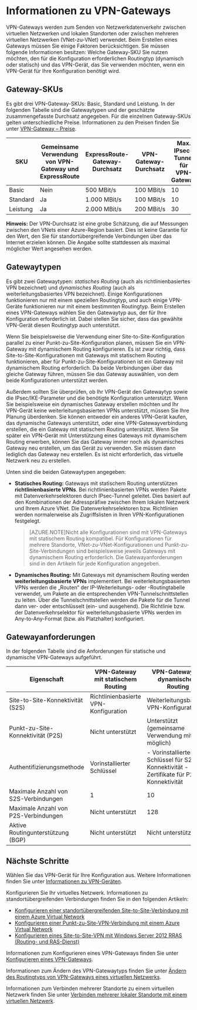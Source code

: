 <properties 
   pageTitle="Informationen zu VPN-Gateways für virtuelle Netzwerke | Microsoft Azure"
   description="Sie erhalten Informationen zu VPN-Gateway-SKUs vom Typ Basic, Standard und Leistung, zur gemeinsamen Verwendung von VPN-Gateways und ExpressRoute, zu Gatewaytypen mit statischem und dynamischem Routing und zu den Gatewayanforderungen für die Konnektivität virtueller Netzwerke."
   services="vpn-gateway"
   documentationCenter="na"
   authors="cherylmc"
   manager="adinah"
   editor="tysonn" />
<tags 
   ms.service="vpn-gateway"
   ms.devlang="na"
   ms.topic="article"
   ms.tgt_pltfrm="na"
   ms.workload="infrastructure-services"
   ms.date="07/13/2015"
   ms.author="cherylmc" />

# Informationen zu VPN-Gateways

VPN-Gateways werden zum Senden von Netzwerkdatenverkehr zwischen virtuellen Netzwerken und lokalen Standorten oder zwischen mehreren virtuellen Netzwerken (VNet-zu-VNet) verwendet. Beim Erstellen eines Gateways müssen Sie einige Faktoren berücksichtigen. Sie müssen folgende Informationen besitzen: Welche Gateway-SKU Sie nutzen möchten, den für die Konfiguration erforderlichen Routingtyp (dynamisch oder statisch) und das VPN-Gerät, das Sie verwenden möchten, wenn ein VPN-Gerät für Ihre Konfiguration benötigt wird.

## Gateway-SKUs
Es gibt drei VPN-Gateway-SKUs: Basic, Standard und Leistung. In der folgenden Tabelle sind die Gatewaytypen und der geschätzte zusammengefasste Durchsatz angegeben. Für die einzelnen Gateway-SKUs gelten unterschiedliche Preise. Informationen zu den Preisen finden Sie unter [VPN-Gateway – Preise](http://azure.microsoft.com/pricing/details/vpn-gateway/).

| SKU | Gemeinsame Verwendung von VPN-Gateway und ExpressRoute | ExpressRoute-Gateway-Durchsatz | VPN-Gateway-Durchsatz | Max. IPsec-Tunnel für VPN-Gateway |
|-------------|-----------------------------------|---------------------------------|------------------------|-------------------------------|
| Basic | Nein | 500 MBit/s | 100 MBit/s | 10 |
| Standard | Ja | 1.000 MBit/s | 100 MBit/s | 10 |
| Leistung | Ja | 2.000 MBit/s | 200 MBit/s | 30 |

**Hinweis:** Der VPN-Durchsatz ist eine grobe Schätzung, die auf Messungen zwischen den VNets einer Azure-Region basiert. Dies ist keine Garantie für den Wert, den Sie für standortübergreifende Verbindungen über das Internet erzielen können. Die Angabe sollte stattdessen als maximal möglicher Wert angesehen werden.

## Gatewaytypen

Es gibt zwei Gatewaytypen: *statisches Routing* (auch als richtlinienbasiertes VPN bezeichnet) und *dynamisches Routing* (auch als weiterleitungsbasiertes VPN bezeichnet). Einige Konfigurationen funktionieren nur mit einem speziellen Routingtyp, und auch einige VPN-Geräte funktionieren nur mit einem bestimmten Routingtyp. Beim Erstellen eines VPN-Gateways wählen Sie den Gatewaytyp aus, der für Ihre Konfiguration erforderlich ist. Dabei stellen Sie sicher, dass das gewählte VPN-Gerät diesen Routingtyp auch unterstützt.

Wenn Sie beispielsweise die Verwendung einer Site-to-Site-Konfiguration parallel zu einer Punkt-zu-Site-Konfiguration planen, müssen Sie ein VPN-Gateway mit dynamischem Routing konfigurieren. Es ist zwar richtig, dass Site-to-Site-Konfigurationen mit Gateways mit statischem Routing funktionieren, aber für Punkt-zu-Site-Konfigurationen ist ein Gateway mit dynamischem Routing erforderlich. Da beide Verbindungen über das gleiche Gateway führen, müssen Sie das Gateway auswählen, von dem beide Konfigurationen unterstützt werden.

Außerdem sollten Sie überprüfen, ob Ihr VPN-Gerät den Gatewaytyp sowie die IPsec/IKE-Parameter und die benötigte Konfiguration unterstützt. Wenn Sie beispielsweise ein dynamisches Gateway erstellen möchten und Ihr VPN-Gerät keine weiterleitungsbasierten VPNs unterstützt, müssen Sie Ihre Planung überdenken. Sie können entweder ein anderes VPN-Gerät kaufen, das dynamische Gateways unterstützt, oder eine VPN-Gatewayverbindung erstellen, die ein Gateway mit statischem Routing unterstützt. Wenn Sie später ein VPN-Gerät mit Unterstützung eines Gateways mit dynamischem Routing erwerben, können Sie das Gateway immer noch als dynamisches Gateway neu erstellen, um das Gerät zu verwenden. Sie müssen dann lediglich das Gateway neu erstellen. Es ist nicht erforderlich, das virtuelle Netzwerk neu zu erstellen.

Unten sind die beiden Gatewaytypen angegeben:

- **Statisches Routing:** Gateways mit statischem Routing unterstützen **richtlinienbasierte VPNs**. Bei richtlinienbasierten VPNs werden Pakete mit Datenverkehrselektoren durch IPsec-Tunnel geleitet. Dies basiert auf den Kombinationen der Adresspräfixe zwischen Ihrem lokalen Netzwerk und Ihrem Azure VNet. Die Datenverkehrselektoren bzw. Richtlinien werden normalerweise als Zugriffslisten in Ihren VPN-Konfigurationen festgelegt.

	>[AZURE.NOTE]Nicht alle Konfigurationen sind mit VPN-Gateways mit statischem Routing kompatibel. Für Konfigurationen für mehrere Standorte, VNet-zu-VNet-Konfigurationen und Punkt-zu-Site-Verbindungen sind beispielsweise jeweils Gateways mit dynamischem Routing erforderlich. Die Gatewayanforderungen sind in den Artikeln für jede Konfiguration angegeben.

- **Dynamisches Routing:** Mit Gateways mit dynamischem Routing werden **weiterleitungsbasierte VPNs** implementiert. Bei weiterleitungsbasierten VPNs werden die „Routen“ der IP-Weiterleitungs- oder -Routingtabelle verwendet, um Pakete an die entsprechenden VPN-Tunnelschnittstellen zu leiten. Über die Tunnelschnittstellen werden die Pakete für die Tunnel dann ver- oder entschlüsselt (ein- und ausgehend). Die Richtlinie bzw. der Datenverkehrselektor für weiterleitungsbasierte VPNs werden im Any-to-Any-Format (bzw. als Platzhalter) konfiguriert.

## Gatewayanforderungen

In der folgenden Tabelle sind die Anforderungen für statische und dynamische VPN-Gateways aufgeführt.


| **Eigenschaft** | **VPN-Gateway mit statischem Routing** | **VPN-Gateway mit dynamischem Routing** | **Standard-VPN-Gateway** | **VPN-Hochleistungsgateway** |
|-----------------------------------------|--------------------------------|-----------------------------------------------------------------------|-----------------------------------|----------------------------------|
| Site-to-Site-Konnektivität (S2S) | Richtlinienbasierte VPN-Konfiguration | Weiterleitungsbasierte VPN-Konfiguration | Weiterleitungsbasierte VPN-Konfiguration | Weiterleitungsbasierte VPN-Konfiguration |
| Punkt-zu-Site-Konnektivität (P2S) | Nicht unterstützt | Unterstützt (gemeinsame Verwendung mit S2S möglich) | Unterstützt (gemeinsame Verwendung mit S2S möglich) | Unterstützt (gemeinsame Verwendung mit S2S möglich) |
| Authentifizierungsmethode | Vorinstallierter Schlüssel | - Vorinstallierter Schlüssel für S2S-Konnektivität - Zertifikate für P2S-Konnektivität | - Vorinstallierter Schlüssel für S2S-Konnektivität - Zertifikate für P2S-Konnektivität | - Vorinstallierter Schlüssel für S2S-Konnektivität - Zertifikate für P2S-Konnektivität |
| Maximale Anzahl von S2S-Verbindungen | 1 | 10 | 10 | 30 |
| Maximale Anzahl von P2S-Verbindungen | Nicht unterstützt | 128 | 128 | 128 |
| Aktive Routingunterstützung (BGP) | Nicht unterstützt | Nicht unterstützt | Nicht unterstützt | Nicht unterstützt |


## Nächste Schritte

Wählen Sie das VPN-Gerät für Ihre Konfiguration aus. Weitere Informationen finden Sie unter [Informationen zu VPN-Geräten](http://go.microsoft.com/fwlink/p/?LinkID=615934).

Konfigurieren Sie Ihr virtuelles Netzwerk. Informationen zu standortübergreifenden Verbindungen finden Sie in den folgenden Artikeln:

- [Konfigurieren einer standortübergreifenden Site-to-Site-Verbindung mit einem Azure Virtual Network](vpn-gateway-site-to-site-create.md)
- [Konfigurieren einer Punkt-zu-Site-VPN-Verbindung mit einem Azure Virtual Network](vpn-gateway-point-to-site-create.md)
- [Konfigurieren eines Site-to-Site-VPN mit Windows Server 2012 RRAS (Routing- und RAS-Dienst)](https://msdn.microsoft.com/library/dn636917.aspx)

Informationen zum Konfigurieren eines VPN-Gateways finden Sie unter [Konfigurieren eines VPN-Gateways](vpn-gateway-configure-vpn-gateway-mp.md).

Informationen zum Ändern des VPN-Gatewaytyps finden Sie unter [Ändern des Routingtyps von VPN-Gateways eines virtuellen Netzwerks](vpn-gateway-configure-vpn-gateway-mp.md).

Informationen zum Verbinden mehrerer Standorte zu einem virtuellen Netzwerk finden Sie unter [Verbinden mehrerer lokaler Standorte mit einem virtuellen Netzwerk](http://go.microsoft.com/fwlink/p/?LinkID=615106).

 

<!---HONumber=July15_HO4-->